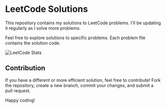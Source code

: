 # LeetCode Solutions

This repository contains my solutions to LeetCode problems. I'll be updating it regularly as I solve more problems.

Feel free to explore solutions to specific problems. Each problem file contains the solution code.

![LeetCode Stats](https://leetcard.jacoblin.cool/serenechaos?theme=dark&font=Belleza&ext=contest)

## Contribution

If you have a different or more efficient solution, feel free to contribute! Fork the repository, create a new branch, commit your changes, and submit a pull request.

Happy coding!